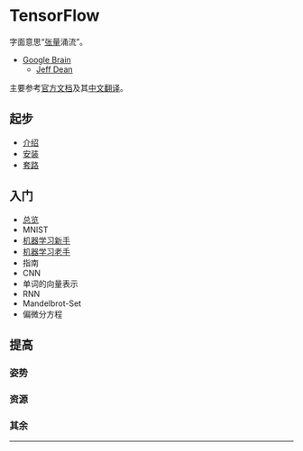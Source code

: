 # TensorFlow

字面意思“[张量][0]涌流”。

- [Google Brain][1]
  - [Jeff Dean][2]

主要参考[官方文档][3]及其[中文翻译][4]。

## 起步
- [介绍][5]
- [安装][6]
- [套路][7]

## 入门
- [总览][8]
- MNIST
 - [机器学习新手][9]
 - [机器学习老手][10]
- 指南
- CNN
- 单词的向量表示
- RNN
- Mandelbrot-Set
- 偏微分方程

## 提高
### 姿势
### 资源
### 其余

---
[0]:http://www.youtube.com/watch?v=f5liqUk0ZTw "Daniel Fleisch talk about Tensor"
[1]:http://google.com/ "缺失"
[2]:http://google.com/ "缺失"
[3]:http://tensorflow.org/ "缺失"
[4]:http://wiki.jikexueyuan.com/project/tensorflow-zh/

[5]:./TF的平面拟合.ipynb
[6]:./TF入门之安装.md
[7]:./TF的套路.ipynb
[8]:./TF入门之总览.md
[9]:./TF的MNIST入门.ipynb
[10]:./TF的MNIST提高.ipynb